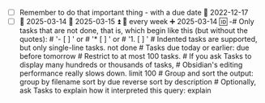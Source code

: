 - [ ] Remember to do that important thing - with a due date 📅 2022-12-17
- [ ] 📅 2025-03-14 🛫 2025-03-15 ⏫ 🔁 every week ➕ 2025-03-14 🆔
-# Only tasks that are not done, that is, which begin like this (but without the quotes): # '- [ ] ' or # '* [ ] ' or # '1. [ ] ' # Indented tasks are supported, but only single-line tasks. not done # Tasks due today or earlier: due before tomorrow # Restrict to at most 100 tasks. # If you ask Tasks to display many hundreds or thousands of tasks, # Obsidian's editing performance really slows down. limit 100 # Group and sort the output: group by filename sort by due reverse sort by description # Optionally, ask Tasks to explain how it interpreted this query: explain